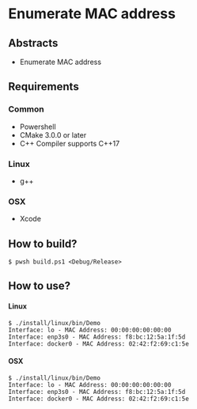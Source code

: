 # Enumerate MAC address

## Abstracts

* Enumerate MAC address

## Requirements

### Common

* Powershell
* CMake 3.0.0 or later
* C++ Compiler supports C++17

### Linux

* g++

### OSX

* Xcode

## How to build?

````shell
$ pwsh build.ps1 <Debug/Release>
````

## How to use?

#### Linux

````shell
$ ./install/linux/bin/Demo 
Interface: lo - MAC Address: 00:00:00:00:00:00
Interface: enp3s0 - MAC Address: f8:bc:12:5a:1f:5d
Interface: docker0 - MAC Address: 02:42:f2:69:c1:5e
````

#### OSX

````shell
$ ./install/linux/bin/Demo 
Interface: lo - MAC Address: 00:00:00:00:00:00
Interface: enp3s0 - MAC Address: f8:bc:12:5a:1f:5d
Interface: docker0 - MAC Address: 02:42:f2:69:c1:5e
````